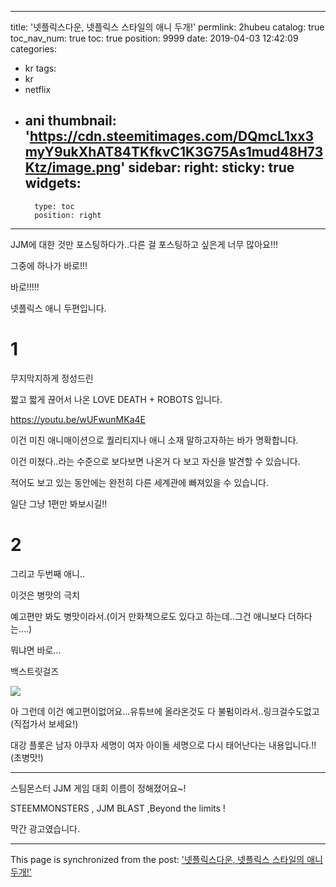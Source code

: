 
---
title: '넷플릭스다운, 넷플릭스 스타일의  애니 두개!'
permlink: 2hubeu
catalog: true
toc_nav_num: true
toc: true
position: 9999
date: 2019-04-03 12:42:09
categories:
- kr
tags:
- kr
- netflix
- ani
thumbnail: 'https://cdn.steemitimages.com/DQmcL1xx3myY9ukXhAT84TKfkvC1K3G75As1mud48H73Ktz/image.png'
sidebar:
    right:
        sticky: true
widgets:
    -
        type: toc
        position: right
---


JJM에 대한 것만 포스팅하다가..다른 걸 포스팅하고 싶은게 너무 많아요!!!

그중에 하나가 바로!!!

바로!!!!!

넷플릭스 애니 두편입니다.


# 1

무지막지하게 정성드린 

짧고 짧게 끊어서 나온 LOVE DEATH + ROBOTS 입니다.

https://youtu.be/wUFwunMKa4E

이건 미친 애니매이션으로 퀄리티지나 애니 소재 말하고자하는 바가 명확합니다.

이건 미쳤다..라는 수준으로 보다보면 나온거 다 보고 자신을 발견할 수 있습니다.

적어도 보고 있는 동안에는 완전히 다른 세계관에 빠져있을 수 있습니다.

일단 그냥 1편만 봐보시길!!


# 2

그리고 두번째 애니..

이것은 병맛의 극치

예고편만 봐도 병맛이라서.(이거 만화책으로도 있다고 하는데..그건 애니보다 더하다는....)

뭐냐면 바로...

백스트릿걸즈

![](https://cdn.steemitimages.com/DQmcL1xx3myY9ukXhAT84TKfkvC1K3G75As1mud48H73Ktz/image.png)

아 그런데 이건 예고편이없어요...유튜브에 올라온것도 다 불펌이라서..링크걸수도없고
(직접가서 보세요!)

대강 플롯은 남자 야쿠자 세명이 여자 아이돌 세명으로 다시 태어난다는 내용입니다.!!
(초병맛!)




------------------------------------------------------

스팀몬스터 JJM 게임 대회 이름이 정해졌어요~!

STEEMMONSTERS , JJM BLAST ,Beyond the limits !

막간 광고였습니다.

- - -

This page is synchronized from the post: ['넷플릭스다운, 넷플릭스 스타일의  애니 두개!'](https://steemit.com/@virus707/2hubeu)
